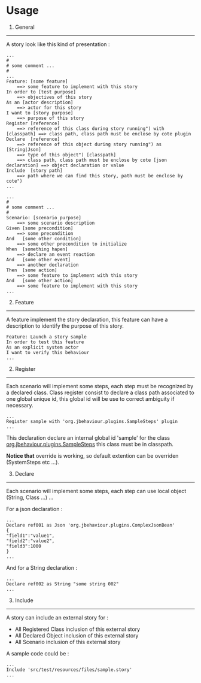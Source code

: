 Usage
=====

1. General
----------

A story look like this kind of presentation :

	...
	#
	# some comment ...
	#
	...
	Feature: [some feature]
		==> some feature to implement with this story
	In order to [test purpose]
		==> objectives of this story
	As an [actor description]
		==> actor for this story
	I want to [story purpose]
		==> purpose of this story
	Register [reference]
		==> reference of this class during story running") with [classpath] ==> class path, class path must be enclose by cote plugin
	Declare  [reference]
		==> reference of this object during story running") as   [String|Json]
		==> type of this object") [classpath]
		==> class path, class path must be enclose by cote [json declaration] ==> object declaration or value
	Include  [story path]
		==> path where we can find this story, path must be enclose by cote")
	...
	
	...
	#
	# some comment ...
	#
	Scenario: [scenario purpose]
		==> some scenario description
	Given [some precondition]
		==> some precondition
	And   [some other condition]
		==> some other precondition to initialize
	When  [something hapen]
		==> declare an event reaction
	And   [some other event]
		==> another declaration
	Then  [some action]
		==> some feature to implement with this story
	And   [some other action]
		==> some feature to implement with this story
	...

2. Feature
----------

A feature implement the story declaration, this feature can have a description to identify
the purpose of this story.

	Feature: Launch a story sample
	In order to test this feature
	As an explicit system actor
	I want to verify this behaviour
	...

2. Register
-----------

Each scenario will implement some steps, each step must be recognized by a declared class.
Class register consist to declare a class path associated to one global unique id, this global id will be use to correct ambiguity if necessary.

	...
	Register sample with 'org.jbehaviour.plugins.SampleSteps' plugin
	...

This declaration declare an internal global id 'sample' for the class [org.jbehaviour.plugins.SampleSteps](https://github.com/yroffin/jbehaviour-tools/blob/1.0.0.0.0/jbehaviour-engine/src/test/java/org/jbehaviour/plugins/SampleSteps.java)
this class must be in classpath.

**Notice that** override is working, so default extention can be overriden (SystemSteps etc ...).

3. Declare
----------

Each scenario will implement some steps, each step can use local object (String, Class ...) ...

For a json declaration :

	...
	Declare ref001 as Json 'org.jbehaviour.plugins.ComplexJsonBean'
	{
	"field1":"value1",
	"field2":"value2",
	"field3":1000
	}
	...

And for a String declaration :

	...
	Declare ref002 as String "some string 002"
	...

3. Include
----------

A story can include an external story for :

* All Registered Class inclusion of this external story
* All Declared Object inclusion of this external story
* All Scenario inclusion of this external story

A sample code could be :

	...
	Include 'src/test/resources/files/sample.story'
	...

